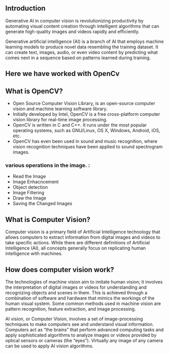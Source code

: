 ## Introduction 
Generative AI in computer vision is revolutionizing productivity by automating visual content creation through intelligent algorithms that can generate high-quality images and videos rapidly and efficiently. 

Generative artificial intelligence (AI) is a branch of AI that employs machine learning models to produce novel data resembling the training dataset.
It can create text, images, audio, or even video content by predicting what comes next in a sequence based on patterns learned during training.

## Here we have worked with OpenCv
## What is OpenCV?

- Open Source Computer Vision Library, is an open-source computer vision and machine learning software library.
- Initially developed by Intel, OpenCV is a free cross-platform computer vision library for real-time image processing.
- OpenCV is written in C and C++. It runs under the most popular operating systems, such as GNU/Linux, OS X, Windows, Android, iOS, etc.
- OpenCV has even been used in sound and music recognition, where vision recognition techniques have been applied to sound spectrogram images.

### various operations in the image. :
   - Read the Image 
   - Image Enhacncement 
   - Object detection
   - Image Filtering
   - Draw the Image
   - Saving the Changed Images

## What is Computer Vision? 
Computer vision is a primary field of Artificial Intelligence technology that allows computers to extract information from digital images and videos to take specific actions. While there are different definitions of Artificial Intelligence (AI), all concepts generally focus on replicating human intelligence with machines.

## How does computer vision work?
The technologies of machine vision aim to imitate human vision; it involves the interpretation of digital images or videos for understanding and recognizing objects and scenes in them. This is achieved through a combination of software and hardware that mimics the workings of the human visual system. Some common methods used in machine vision are pattern recognition, feature extraction, and image processing.

AI vision, or Computer Vision, involves a set of image-processing techniques to make computers see and understand visual information. Computers act as “the brains” that perform advanced computing tasks and apply sophisticated algorithms to analyze images or videos provided by optical sensors or cameras (the “eyes”). Virtually any image of any camera can be used to apply AI vision algorithms.  

